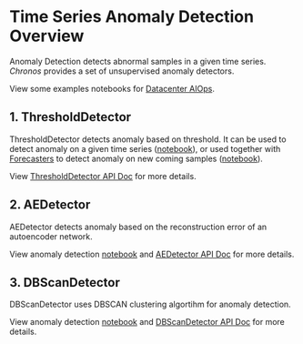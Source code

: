 # Time Series Anomaly Detection Overview

Anomaly Detection detects abnormal samples in a given time series. _Chronos_ provides a set of unsupervised anomaly detectors. 

View some examples notebooks for [Datacenter AIOps][AIOps].

## **1. ThresholdDetector**

ThresholdDetector detects anomaly based on threshold. It can be used to detect anomaly on a given time series ([notebook][AIOps_anomaly_detect_unsupervised]), or used together with [Forecasters](#forecasting) to detect anomaly on new coming samples ([notebook][AIOps_anomaly_detect_unsupervised_forecast_based]). 

View [ThresholdDetector API Doc](../../PythonAPI/Chronos/anomaly_detectors.html#chronos-model-anomaly-th-detector) for more details.


## **2. AEDetector**

AEDetector detects anomaly based on the reconstruction error of an autoencoder network. 

View anomaly detection [notebook][AIOps_anomaly_detect_unsupervised] and [AEDetector API Doc](../../PythonAPI/Chronos/anomaly_detectors.html#chronos-model-anomaly-ae-detector) for more details.

## **3. DBScanDetector**

DBScanDetector uses DBSCAN clustering algortihm for anomaly detection. 

View anomaly detection [notebook][AIOps_anomaly_detect_unsupervised] and [DBScanDetector API Doc](../../PythonAPI/Chronos/anomaly_detectors.html#chronos-model-anomaly-dbscan-detector) for more details.


[AIOps]:<https://github.com/intel-analytics/BigDL/tree/main/python/chronos/use-case/AIOps>
[AIOps_anomaly_detect_unsupervised]:<https://github.com/intel-analytics/BigDL/blob/main/python/chronos/use-case/AIOps/AIOps_anomaly_detect_unsupervised.ipynb>
[AIOps_anomaly_detect_unsupervised_forecast_based]:<https://github.com/intel-analytics/BigDL/blob/main/python/chronos/use-case/AIOps/AIOps_anomaly_detect_unsupervised_forecast_based.ipynb>